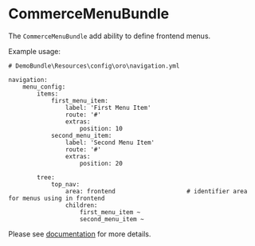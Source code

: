 CommerceMenuBundle
===============

The `CommerceMenuBundle` add ability to define frontend menus.

Example usage:

```
# DemoBundle\Resources\config\oro\navigation.yml

navigation:
    menu_config:
        items:
            first_menu_item:
                label: 'First Menu Item'
                route: '#'
                extras:
                    position: 10
            second_menu_item:
                label: 'Second Menu Item'
                route: '#'
                extras:
                    position: 20

        tree:
            top_nav:
                area: frontend                    # identifier area for menus using in frontend
                children:
                    first_menu_item ~
                    second_menu_item ~
```

Please see [documentation](https://github.com/orocrm/platform/tree/master/src/Oro/Bundle/NavigationBundle/README.md) for more details.
